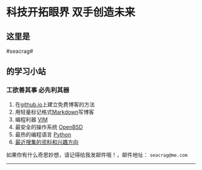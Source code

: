# 科技开拓眼界 双手创造未来 #
## 这里是 ##
#seacrag#
## 的学习小站 ##


### 工欲善其事 必先利其器 ###

1. 在[github.io](/docs/githubdoc.md)上建立免费博客的方法
2. 用轻量标记格式[Markdown](/docs/Markdowndoc.md)写博客
3. 编程利器 [VIM](/docs/VIMdoc.md)
4. 最安全的操作系统 [OpenBSD](/docs/openbsddoc.md)
5. 最热的编程语言 [Python](/docs/pythondoc.md)
6. [最近搜集的资料和兴趣方向](/docs/think.md)


如果你有什么奇思妙想，请记得给我发邮件哦！，邮件地址： `seacrag@me.com`

***


